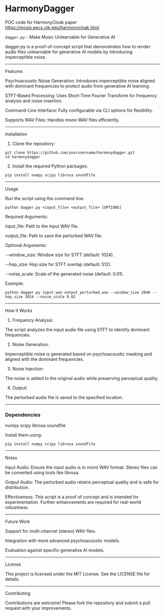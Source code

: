 # HarmonyDagger
POC code for HarmonyCloak paper 
https://mosis.eecs.utk.edu/harmonycloak.html

`dagger.py` - Make Music Unlearnable for Generative AI

dagger.py is a proof-of-concept script that demonstrates how to render audio files unlearnable for generative AI models by introducing imperceptible noise.


---

Features

Psychoacoustic Noise Generation: Introduces imperceptible noise aligned with dominant frequencies to protect audio from generative AI learning.

STFT-Based Processing: Uses Short-Time Fourier Transform for frequency analysis and noise insertion.

Command-Line Interface: Fully configurable via CLI options for flexibility.

Supports WAV Files: Handles mono WAV files efficiently.



---

Installation

1. Clone the repository:

```
git clone https://github.com/yourusername/harmonydagger.git
cd harmonydagger
```

2. Install the required Python packages:

`pip install numpy scipy librosa soundfile`




---

Usage

Run the script using the command line:

`python dagger.py <input_file> <output_file> [OPTIONS]`

Required Arguments:

input_file: Path to the input WAV file.

output_file: Path to save the perturbed WAV file.


Optional Arguments:

--window_size: Window size for STFT (default: 1024).

--hop_size: Hop size for STFT overlap (default: 512).

--noise_scale: Scale of the generated noise (default: 0.01).


Example:

`python dagger.py input.wav output_perturbed.wav --window_size 2048 --hop_size 1024 --noise_scale 0.02`


---

How It Works

1. Frequency Analysis:

The script analyzes the input audio file using STFT to identify dominant frequencies.



2. Noise Generation:

Imperceptible noise is generated based on psychoacoustic masking and aligned with the dominant frequencies.



3. Noise Injection:

The noise is added to the original audio while preserving perceptual quality.

4. Output:

The perturbed audio file is saved to the specified location.

---

### Dependencies

numpy
scipy
librosa
soundfile


Install them using:

`pip install numpy scipy librosa soundfile`


---

Notes

Input Audio: Ensure the input audio is in mono WAV format. Stereo files can be converted using tools like librosa.

Output Audio: The perturbed audio retains perceptual quality and is safe for distribution.

Effectiveness: This script is a proof of concept and is intended for experimentation. Further enhancements are required for real-world robustness.



---

Future Work

Support for multi-channel (stereo) WAV files.

Integration with more advanced psychoacoustic models.

Evaluation against specific generative AI models.



---

License

This project is licensed under the MIT License. See the LICENSE file for details.


---

Contributing

Contributions are welcome! Please fork the repository and submit a pull request with your improvements.





